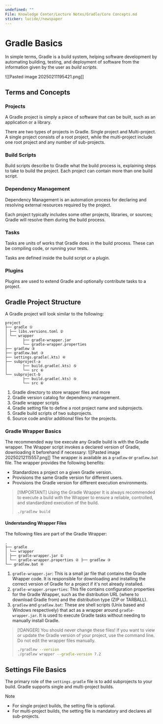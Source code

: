 ```yaml
---
undefined: ""
File: Knowledge Center/Lecture Notes/Gradle/Core Concepts.md
sticker: lucide//newspaper
---
```

# Gradle Basics
In simple terms, Gradle is a build system, helping software development by automating building, testing, and deployment of software from the information given by the user as *build scripts*.

![[Pasted image 20250211195421.png]]

## Terms and Concepts 

### Projects 
A Gradle project is simply a piece of software that can be built, such as an application or a library. 

There are two types of projects in Gradle. Single project and Multi-project. A single project consists of a root project, while the multi-project include one root project and any number of sub-projects.

### Build Scripts
Build scripts describe to Gradle what the build process is, explaining steps to take to build the project. Each project can contain more than one build script.

### Dependency Management
Dependency Management is an automation process for declaring and resolving external resources required by the project. 

Each project typically includes some other projects, libraries, or sources; Gradle will resolve them during the build process.

### Tasks 
Tasks are units of works that Gradle does in the build process. These can be compiling code, or running your tests. 

Tasks are defined inside the build script or a plugin.

### Plugins
Plugins are used to extend Gradle and optionally contribute tasks to a project.

## Gradle Project Structure
A Gradle project will look similar to the following:
```
project 
├── gradle ① 
│ ├── libs.versions.toml ②
│ └── wrapper 
│       ├── gradle-wrapper.jar 
│       └── gradle-wrapper.properties 
├── gradlew ③ 
├── gradlew.bat ③ 
├── settings.gradle(.kts) ④ 
├── subproject-a 
│       ├── build.gradle(.kts) ⑤ 
│       └── src ⑥ 
└── subproject-b 
        ├── build.gradle(.kts) ⑤ 
        └── src ⑥
```
1. Gradle directory to store wrapper files and more
2. Gradle version catalog for dependency management.
3. Gradle wrapper scripts
4. Gradle setting file to define a root project name and subprojects.
5. Gradle build scripts of two subprojects.
6. Source code and/or additional files for the projects.

### Gradle Wrapper Basics
The recommended way toe execute any Gradle build is with the Gradle wrapper. The Wrapper script invokes a declared version of Gradle, downloading it beforehand if necessary:
![[Pasted image 20250212115557.png]]
The wrapper is available as a `gradlew` or `gradlew.bat` file. The wrapper provides the following benefits:
- Standardizes a project on a given Gradle version.
- Provisions the same Gradle version for different users.
- Provisions the Gradle version for different execution environments.

> [!IMPORTANT] Using the Gradle Wrapper
> It is always recommended to execute a build with the Wrapper to ensure a reliable, controlled, and standardized execution of the build.
> ```bash
> ./gradlew build
> ```

#### Understanding Wrapper Files
The following files are part of the Gradle Wrapper:

```
.
├── gradle 
│ └── wrapper 
│ ├── gradle-wrapper.jar ① 
│ └── gradle-wrapper.properties ② ├── gradlew ③
└── gradlew.bat ④
```
1. `gradle-wrapper.jar`: This is a small jar file that contains the Gradle Wrapper code. It is responsible for downloading and installing the correct version of Gradle for a project if it's not already installed.
2. `gradle-wrapper.properties`: This file contains configuration properties for the Gradle Wrapper, such as the distribution URL (where to download Gradle from) and the distribution type (ZIP or TARBALL).
3. `gradlew` and `gradlew.bat`: These are shell scripts (Unix based and Windows respectively) that act as a wrapper around `gradle-wrapper.jar`. It is used to execute Gradle tasks without needing to manually install Gradle.

> [!DANGER] 
> You should never change these files!
> If you want to view or update the Gradle version of your project, use the command line. Do not edit the wrapper files manually.
> ```bash
> ./gradlew --version
> ./gradlew wrapper --gradle-version 7.2
> ```

## Settings File Basics
The primary role of the `settings.gradle` file is to add subprojects to your build. Gradle supports single and multi-project builds.

> [!NOTE] 
> - For single project builds, the setting file is optional.
> - For multi-project builds, the setting file is mandatory and declares all sub-projects.
